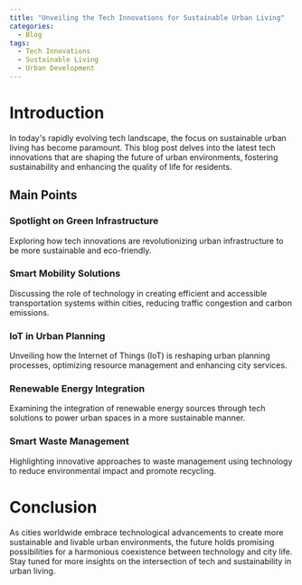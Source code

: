 ```yaml
---
title: "Unveiling the Tech Innovations for Sustainable Urban Living"
categories:
  - Blog
tags:
  - Tech Innovations
  - Sustainable Living
  - Urban Development
---
```


# Introduction
In today's rapidly evolving tech landscape, the focus on sustainable urban living has become paramount. This blog post delves into the latest tech innovations that are shaping the future of urban environments, fostering sustainability and enhancing the quality of life for residents.

## Main Points
### Spotlight on Green Infrastructure
Exploring how tech innovations are revolutionizing urban infrastructure to be more sustainable and eco-friendly.

### Smart Mobility Solutions
Discussing the role of technology in creating efficient and accessible transportation systems within cities, reducing traffic congestion and carbon emissions.

### IoT in Urban Planning
Unveiling how the Internet of Things (IoT) is reshaping urban planning processes, optimizing resource management and enhancing city services.

### Renewable Energy Integration
Examining the integration of renewable energy sources through tech solutions to power urban spaces in a more sustainable manner.

### Smart Waste Management
Highlighting innovative approaches to waste management using technology to reduce environmental impact and promote recycling.

# Conclusion
As cities worldwide embrace technological advancements to create more sustainable and livable urban environments, the future holds promising possibilities for a harmonious coexistence between technology and city life. Stay tuned for more insights on the intersection of tech and sustainability in urban living.